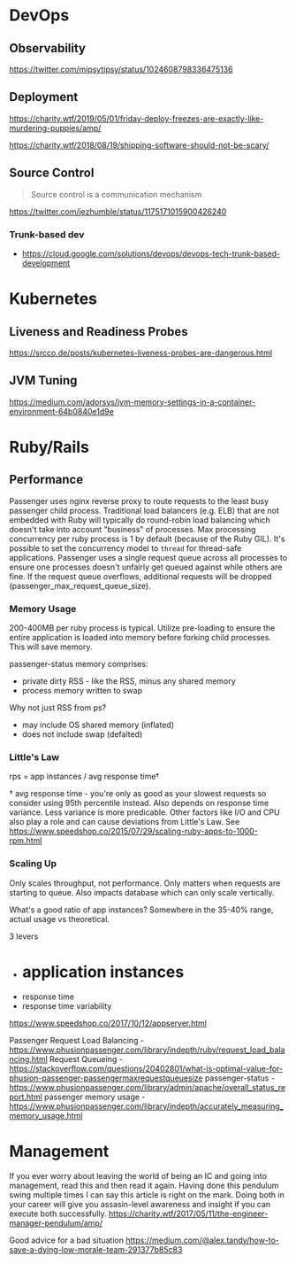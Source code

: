 # DevOps

## Observability

https://twitter.com/mipsytipsy/status/1024608798336475136 

## Deployment

https://charity.wtf/2019/05/01/friday-deploy-freezes-are-exactly-like-murdering-puppies/amp/

https://charity.wtf/2018/08/19/shipping-software-should-not-be-scary/

## Source Control

> Source control is a communication mechanism

https://twitter.com/jezhumble/status/1175171015900426240

### Trunk-based dev
* https://cloud.google.com/solutions/devops/devops-tech-trunk-based-development

# Kubernetes

## Liveness and Readiness Probes

https://srcco.de/posts/kubernetes-liveness-probes-are-dangerous.html

## JVM Tuning

https://medium.com/adorsys/jvm-memory-settings-in-a-container-environment-64b0840e1d9e

# Ruby/Rails

## Performance
Passenger uses nginx reverse proxy to route requests to the least busy passenger child process.  Traditional load balancers (e.g. ELB) that are not embedded with Ruby will typically do round-robin load balancing which doesn't take into account "business" of processes.  Max processing concurrency per ruby process is 1 by default (because of the Ruby GIL).   It's possible to set the concurrency model to `thread` for thread-safe applications.  Passenger uses a single request queue across all processes to ensure one processes doesn't unfairly get queued against while others are fine.  If the request queue overflows, additional requests will be dropped (passenger_max_request_queue_size).

### Memory Usage

200-400MB per ruby process is typical.  Utilize pre-loading to ensure the entire application is loaded into memory before forking child processes. This will save memory.

passenger-status memory comprises:
 - private dirty RSS - like the RSS, minus any shared memory
 - process memory written to swap
 
Why not just RSS from ps?
 - may include OS shared memory (inflated)
 - does not include swap (defalted)
 
### Little's Law

rps = app instances / avg response time†

† avg response time - you're only as good as your slowest requests so consider using 95th percentile instead.  Also depends on response time variance.  Less variance is more predicable.  Other factors like I/O and CPU also play a role and can cause deviations from Little's Law.  See https://www.speedshop.co/2015/07/29/scaling-ruby-apps-to-1000-rpm.html

### Scaling Up

Only scales throughput, not performance.  Only matters when requests are starting to queue.  Also impacts database which can only scale vertically.

What's a good ratio of app instances?  Somewhere in the 35-40% range, actual usage vs theoretical.

3 levers
 - # application instances
 - response time
 - response time variability

https://www.speedshop.co/2017/10/12/appserver.html

Passenger Request Load Balancing - https://www.phusionpassenger.com/library/indepth/ruby/request_load_balancing.html
Request Queueing - https://stackoverflow.com/questions/20402801/what-is-optimal-value-for-phusion-passenger-passengermaxrequestqueuesize
passenger-status - https://www.phusionpassenger.com/library/admin/apache/overall_status_report.html
passenger memory usage - https://www.phusionpassenger.com/library/indepth/accurately_measuring_memory_usage.html

# Management

If you ever worry about leaving the world of being an IC and going into management, read this and then read it again. Having done this pendulum swing multiple times I can say this article is right on the mark. Doing both in your career will give you assasin-level awareness and insight if you can execute both successfully. 
https://charity.wtf/2017/05/11/the-engineer-manager-pendulum/amp/

Good advice for a bad situation
https://medium.com/@alex.tandy/how-to-save-a-dying-low-morale-team-291377b85c83
